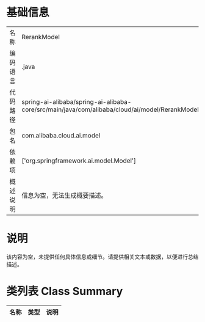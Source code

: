 # 基础信息

|      |      |
|------|------|
| 名称 | RerankModel |
| 编码语言 | .java |
| 代码路径 | spring-ai-alibaba/spring-ai-alibaba-core/src/main/java/com/alibaba/cloud/ai/model/RerankModel.java |
| 包名 | com.alibaba.cloud.ai.model |
| 依赖项 | ['org.springframework.ai.model.Model'] |
| 概述说明 | 信息为空，无法生成概要描述。 |

# 说明

该内容为空，未提供任何具体信息或细节。请提供相关文本或数据，以便进行总结描述。

# 类列表 Class Summary

| 名称   | 类型  | 说明 |
|-------|------|-------------|




